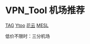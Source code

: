 # VPN_Tool 机场推荐

[TAG](https://tagss01.pro/#/auth)        [Ytoo](https://y-too.com/index.php)          [花云](https://huacloud.net)         [MESL](https://in.mesl.cloud/#/login)

低价不限时：三分机场
